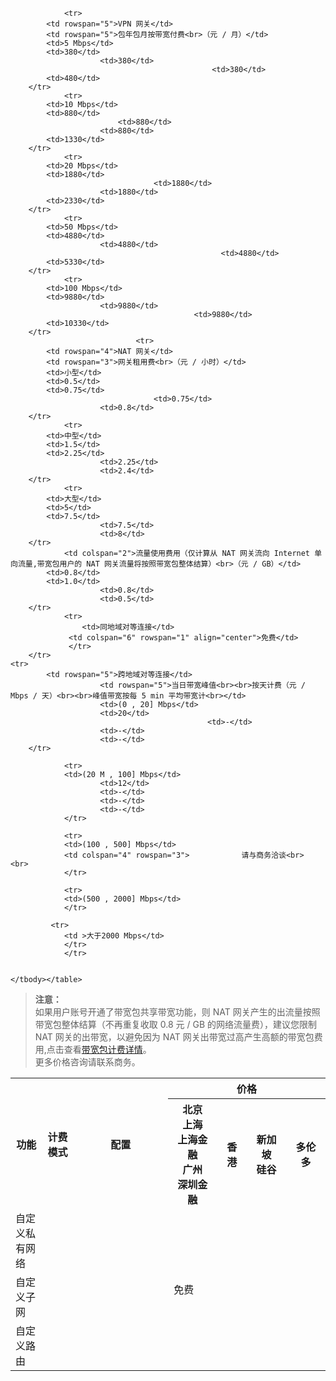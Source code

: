 <style rel="stylesheet">
table tr:hover {
background: #efefef; 
</style>
<table class="cvmMonth">
        <tbody><tr>
            <th style="width: 10%;" rowspan="2">功能</th>
            <th style="width: 10%;" rowspan="2">计费模式</th>
                        <th style="width: 30%;" rowspan="2">配置</th>
            <th style="width: 50%;" colspan="4">价格</th>
        </tr>
        <tr>
            <th>北京<br>上海<br>上海金融<br>广州<br>深圳金融</th>
                        <th>香港</th>
                                                 <th>新加坡<br> 硅谷</th>
            <th>多伦多</th>
        </tr>
        <tr>
            <td>自定义私有网络</td>
            <td colspan="6" rowspan="4" align="center">免费</td>
        </tr>
        <tr>
            <td>自定义子网</td>
        </tr>
        <tr>
            <td>自定义路由</td>
        </tr>
        <tr>
        
                
                <tr>
            <td rowspan="5">VPN 网关</td>
            <td rowspan="5">包年包月按带宽付费<br>（元 / 月）</td>
            <td>5 Mbps</td>
            <td>380</td>
                        <td>380</td>
                                                 <td>380</td>
            <td>480</td>
        </tr>
                <tr>
            <td>10 Mbps</td>
            <td>880</td>
                            <td>880</td>
                        <td>880</td>
            <td>1330</td>
        </tr>
                <tr>
            <td>20 Mbps</td>
            <td>1880</td>
                                    <td>1880</td>
                        <td>1880</td>
            <td>2330</td>
        </tr>
                <tr>
            <td>50 Mbps</td>
            <td>4880</td>
                        <td>4880</td>
                                                   <td>4880</td>
            <td>5330</td>
        </tr>
                <tr>
            <td>100 Mbps</td>
            <td>9880</td>
                        <td>9880</td>
                                             <td>9880</td>
            <td>10330</td>
        </tr>
                                <tr>
            <td rowspan="4">NAT 网关</td>
            <td rowspan="3">网关租用费<br>（元 / 小时）</td>
            <td>小型</td>
            <td>0.5</td>
            <td>0.75</td>
                                    <td>0.75</td>
                        <td>0.8</td>
        </tr>
                <tr>
            <td>中型</td>
            <td>1.5</td>
            <td>2.25</td>
                        <td>2.25</td>
                        <td>2.4</td>
        </tr>
                <tr>
            <td>大型</td>
            <td>5</td>
            <td>7.5</td>
                        <td>7.5</td>
                        <td>8</td>
        </tr>
                <td colspan="2">流量使用费用（仅计算从 NAT 网关流向 Internet 单向流量,带宽包用户的 NAT 网关流量将按照带宽包整体结算）<br>（元 / GB）</td>
            <td>0.8</td>
            <td>1.0</td>
                        <td>0.8</td>
                        <td>0.5</td>
        </tr>
                <tr>
                    <td>同地域对等连接</td>
                 <td colspan="6" rowspan="1" align="center">免费</td>
                 </tr>
        </tr>
    <tr>
            <td rowspan="5">跨地域对等连接</td>
                        <td rowspan="5">当日带宽峰值<br><br>按天计费（元 / Mbps / 天）<br><br>峰值带宽按每 5 min 平均带宽计<br></td>
                        <td>(0 , 20] Mbps</td>
                        <td>20</td>
                                                <td>-</td>
                        <td>-</td>
                        <td>-</td>
        </tr>
                
                <tr>
                <td>(20 M , 100] Mbps</td>
                        <td>12</td>
                        <td>-</td>
                        <td>-</td>
                        <td>-</td>
                </tr>
                
                <tr>
                <td>(100 , 500] Mbps</td>
                <td colspan="4" rowspan="3">　　　　　　　请与商务洽谈<br>　　<br>
                </tr>
                
                <tr>
                <td>(500 , 2000] Mbps</td>
                </tr>
                
             <tr>
                <td >大于2000 Mbps</td>
                </tr>
                </tr>
                    
                
    </tbody></table>


 >**注意：**<br>
 >如果用户账号开通了带宽包共享带宽功能，则 NAT 网关产生的出流量按照带宽包整体结算（不再重复收取 0.8 元 / GB 的网络流量费），建议您限制 NAT 网关的出带宽，以避免因为 NAT 网关出带宽过高产生高额的带宽包费用,点击查看[带宽包计费详情](/doc/product/213/%E8%B4%AD%E4%B9%B0%E7%BD%91%E7%BB%9C%E5%B8%A6%E5%AE%BD#.E5.B8.A6.E5.AE.BD.E5.8C.85.E8.AE.A1.E8.B4.B9)。<br>
 >更多价格咨询请联系商务。